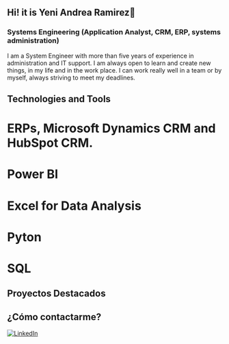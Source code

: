 ## Hi! it is Yeni Andrea Ramirez👋
### Systems Engineering (Application Analyst, CRM, ERP, systems administration)

I am a System Engineer with more than five years of experience in administration and IT support. I am always open to learn and create new things, in my life and in the work place. I can work really well in a team or by myself, always striving to meet my deadlines. 

## Technologies and Tools
# ERPs, Microsoft Dynamics CRM and HubSpot CRM. 
# Power BI
# Excel for Data Analysis
# Pyton
# SQL

## Proyectos Destacados

## ¿Cómo contactarme?
[![LinkedIn](https://img.shields.io/badge/-LinkedIn-0077B5?style=flat&logo=linkedin&logoColor=white)](www.linkedin.com/in/yeni-andrea-ramirez-tellez-crm)
